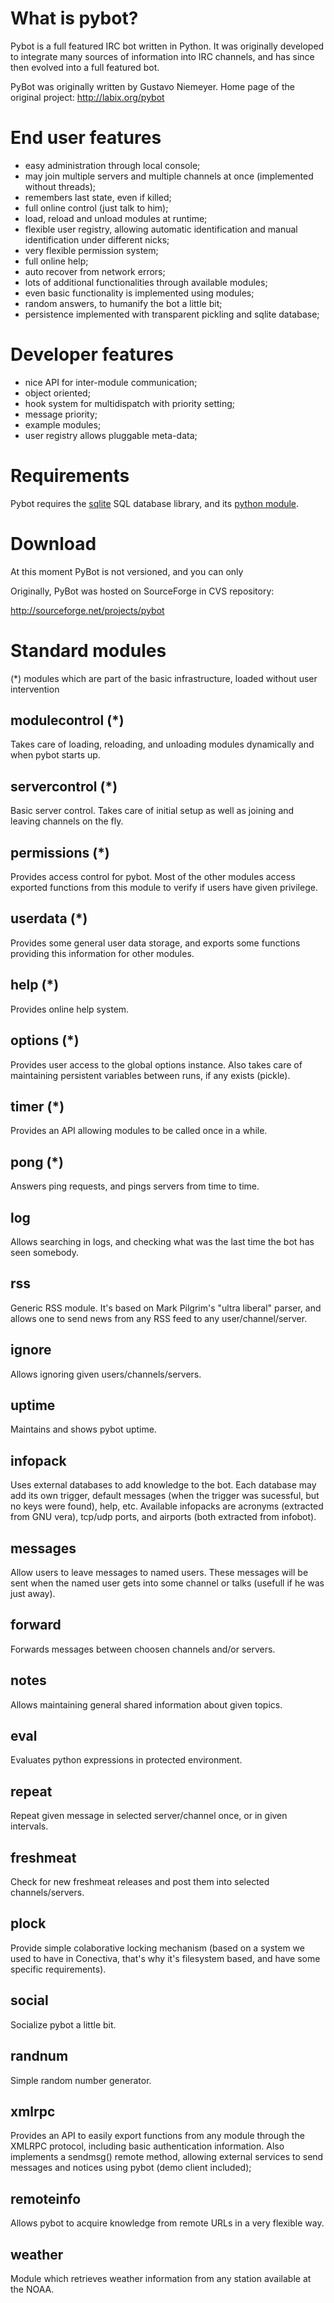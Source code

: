 # What is pybot?

Pybot is a full featured IRC bot written in Python. It was originally developed to integrate many sources of information into IRC channels, and has since then evolved into a full featured bot.

PyBot was originally written by Gustavo Niemeyer. Home page of the original project: http://labix.org/pybot

# End user features

* easy administration through local console;
* may join multiple servers and multiple channels at once
  (implemented without threads);
* remembers last state, even if killed;
* full online control (just talk to him);
* load, reload and unload modules at runtime;
* flexible user registry, allowing automatic identification
  and manual identification under different nicks;
* very flexible permission system;
* full online help;
* auto recover from network errors;
* lots of additional functionalities through available modules;
* even basic functionality is implemented using modules;
* random answers, to humanify the bot a little bit;
* persistence implemented with transparent pickling and sqlite database;

# Developer features

* nice API for inter-module communication;
* object oriented;
* hook system for multidispatch with priority setting;
* message priority;
* example modules;
* user registry allows pluggable meta-data;

# Requirements

Pybot requires the [sqlite](http://sqlite.org) SQL database library,
and its [python module](http://pysqlite.sf.net).

# Download

At this moment PyBot is not versioned, and you can only 

Originally, PyBot was hosted on SourceForge in CVS repository:

http://sourceforge.net/projects/pybot

# Standard modules

(*) modules which are part of the basic infrastructure, loaded without user intervention

## modulecontrol (*)

Takes care of loading, reloading, and unloading modules dynamically and when pybot starts up.

## servercontrol (*)

Basic server control. Takes care of initial setup as well as joining and leaving channels on the fly.

## permissions (*)

Provides access control for pybot. Most of the other modules access exported functions from this module to verify if users have given privilege.

## userdata (*)

Provides some general user data storage, and exports some functions providing this information for other modules.

## help (*)

Provides online help system.

## options (*)

Provides user access to the global options instance. Also takes care of maintaining persistent variables between runs, if any exists (pickle).

## timer (*)

Provides an API allowing modules to be called once in a while.

## pong (*)

Answers ping requests, and pings servers from time to time.

## log

Allows searching in logs, and checking what was the last time the bot has seen somebody.

## rss

Generic RSS module. It's based on Mark Pilgrim's "ultra liberal" parser, and allows one to send news from any RSS feed to any user/channel/server.

## ignore

Allows ignoring given users/channels/servers.

## uptime

Maintains and shows pybot uptime.

## infopack

Uses external databases to add knowledge to the bot. Each database may add its own trigger, default messages (when the trigger was sucessful, but no keys were found), help, etc. Available infopacks are acronyms (extracted from GNU vera), tcp/udp ports, and airports (both extracted from infobot).

## messages

Allow users to leave messages to named users. These messages will be sent when the named user gets into some channel or talks (usefull if he was just away).

## forward

Forwards messages between choosen channels and/or servers.

## notes

Allows maintaining general shared information about given topics.

## eval

Evaluates python expressions in protected environment.

## repeat

Repeat given message in selected server/channel once, or in given intervals.

## freshmeat

Check for new freshmeat releases and post them into selected channels/servers.

## plock

Provide simple colaborative locking mechanism (based on a system we used to have in Conectiva, that's why it's filesystem based, and have some specific requirements).

## social

Socialize pybot a little bit.

## randnum

Simple random number generator.

## xmlrpc

Provides an API to easily export functions from any module through the XMLRPC protocol, including basic authentication information. Also implements a sendmsg() remote method, allowing external services to send messages and notices using pybot (demo client included);

## remoteinfo

Allows pybot to acquire knowledge from remote URLs in a very flexible way.

## weather

Module which retrieves weather information from any station available at the NOAA.
